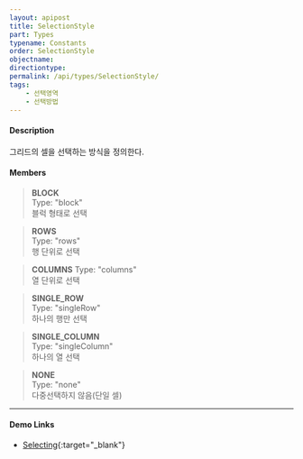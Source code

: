 ```yaml
---
layout: apipost
title: SelectionStyle
part: Types
typename: Constants
order: SelectionStyle
objectname: 
directiontype: 
permalink: /api/types/SelectionStyle/
tags:
    - 선택영역
    - 선택방법
---
```



#### Description

 그리드의 셀을 선택하는 방식을 정의한다.

#### Members

> **BLOCK**  
> Type: "block"    
> 블럭 형태로 선택            

> **ROWS**    
> Type: "rows"   
> 행 단위로 선택              

> **COLUMNS** 
> Type: "columns"    
> 열 단위로 선택              

> **SINGLE_ROW**    
> Type: "singleRow"   
> 하나의 행만 선택              

> **SINGLE_COLUMN**     
> Type: "singleColumn"  
> 하나의 열 선택              

> **NONE**    
> Type: "none"   
> 다중선택하지 않음(단일 셀)  

---

#### Demo Links

* [Selecting](http://demo.realgrid.com/Demo/Selecting){:target="_blank"}